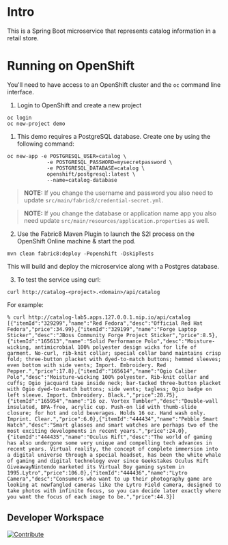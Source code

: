 # Intro

This is a Spring Boot microservice that represents catalog information in a retail store.

# Running on OpenShift

You'll need to have access to an OpenShift cluster and the `oc` command line interface.

1. Login to OpenShift and create a new project

```
oc login
oc new-project demo
```

1. This demo requires a PostgreSQL database. Create one by using the following command:

```
oc new-app -e POSTGRESQL_USER=catalog \
             -e POSTGRESQL_PASSWORD=mysecretpassword \
             -e POSTGRESQL_DATABASE=catalog \
             openshift/postgresql:latest \
             --name=catalog-database
```
> **NOTE:** If you change the username and password you also need to update `src/main/fabric8/credential-secret.yml`.

> **NOTE:** If you change the database or application name app you also need update `src/main/resources/application.properties` as well.

2. Use the Fabric8 Maven Plugin to launch the S2I process on the OpenShift Online machine & start the pod.

```
mvn clean fabric8:deploy -Popenshift -DskipTests
```

This will build and deploy the microservice along with a Postgres database.

3. To test the service using curl:

```
curl http://catalog-<project>.<domain>/api/catalog
```
For example:

```
% curl http://catalog-lab5.apps.127.0.0.1.nip.io/api/catalog
[{"itemId":"329299","name":"Red Fedora","desc":"Official Red Hat Fedora","price":34.99},{"itemId":"329199","name":"Forge Laptop Sticker","desc":"JBoss Community Forge Project Sticker","price":8.5},{"itemId":"165613","name":"Solid Performance Polo","desc":"Moisture-wicking, antimicrobial 100% polyester design wicks for life of garment. No-curl, rib-knit collar; special collar band maintains crisp fold; three-button placket with dyed-to-match buttons; hemmed sleeves; even bottom with side vents; Import. Embroidery. Red Pepper.","price":17.8},{"itemId":"165614","name":"Ogio Caliber Polo","desc":"Moisture-wicking 100% polyester. Rib-knit collar and cuffs; Ogio jacquard tape inside neck; bar-tacked three-button placket with Ogio dyed-to-match buttons; side vents; tagless; Ogio badge on left sleeve. Import. Embroidery. Black.","price":28.75},{"itemId":"165954","name":"16 oz. Vortex Tumbler","desc":"Double-wall insulated, BPA-free, acrylic cup. Push-on lid with thumb-slide closure; for hot and cold beverages. Holds 16 oz. Hand wash only. Imprint. Clear.","price":6.0},{"itemId":"444434","name":"Pebble Smart Watch","desc":"Smart glasses and smart watches are perhaps two of the most exciting developments in recent years.","price":24.0},{"itemId":"444435","name":"Oculus Rift","desc":"The world of gaming has also undergone some very unique and compelling tech advances in recent years. Virtual reality, the concept of complete immersion into a digital universe through a special headset, has been the white whale of gaming and digital technology ever since Geekstakes Oculus Rift GiveawayNintendo marketed its Virtual Boy gaming system in 1995.Lytro","price":106.0},{"itemId":"444436","name":"Lytro Camera","desc":"Consumers who want to up their photography game are looking at newfangled cameras like the Lytro Field camera, designed to take photos with infinite focus, so you can decide later exactly where you want the focus of each image to be.","price":44.3}]
```

## Developer Workspace

[![Contribute](https://raw.githubusercontent.com/blues-man/cloud-native-workshop/demo/factory-contribute.svg)](https://codeready-codeready-workspaces.apps.cluster-wp8mr.wp8mr.sandbox668.opentlc.com/factory?url=https://github.com/adnan-drina/coolstore-catalog&policies.create=peruser)
